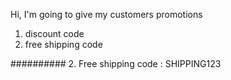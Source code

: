Hi, I'm going to give my customers promotions
1. discount code
2. free shipping code

##########
2. Free shipping code : SHIPPING123